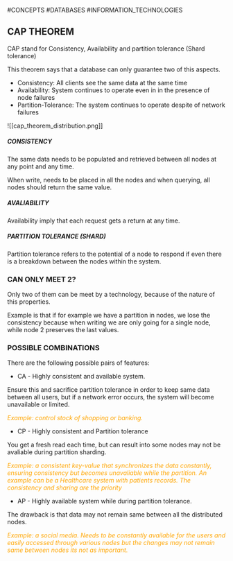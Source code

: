 #CONCEPTS #DATABASES #INFORMATION_TECHNOLOGIES

## CAP THEOREM

CAP stand for Consistency, Availability and partition tolerance (Shard tolerance)

This theorem says that a database can only guarantee two of this aspects. 

* Consistency: All clients see the same data at the same time
* Availability: System continues to operate even in in the presence of node failures
* Partition-Tolerance: The system continues to operate despite of network failures

![[cap_theorem_distribution.png]]

##### CONSISTENCY

The same data needs to be populated and retrieved between all nodes at any point and any time. 

When write, needs to be placed in all the nodes and when querying, all nodes should return the same value. 

##### AVALIABILITY

Availability imply that each request gets a return at any time. 

##### PARTITION TOLERANCE (SHARD)

Partition tolerance refers to the potential of a node to respond if even there is a breakdown between the nodes within the system. 

### CAN ONLY MEET 2?

Only two of them can be meet by a technology, because of the nature of this properties. 

Example is that if for example we have a partition in nodes, we lose the consistency because when writing we are only going for a single node, while node 2 preserves the last values. 

### POSSIBLE COMBINATIONS

There are the following possible pairs of features: 

* CA - Highly consistent and available system. 

Ensure this and sacrifice partition tolerance in order to keep same data between all users, but if a network error occurs, the system will become unavailable or limited. 

<span style="color:orange;"><i>Example: control stock of shopping or banking.</i></span>

* CP - Highly consistent and Partition tolerance

You get a fresh read each time, but can result into some nodes may not be avaliable during partition sharding. 

<span style="color:orange;"><i>Example: a consistent key-value that synchronizes the data constantly, ensuring consistency but becomes unavaliable while the partition. An example can be a Healthcare system with patients records. The consistency and sharing are the priority</i></span>

* AP - Highly available system while during partition tolerance. 

The drawback is that data may not remain same between all the distributed nodes. 

<span style="color:orange;"><i>Example: a social media. Needs to be constantly available for the users and easily accessed through various nodes but the changes may not remain same between nodes its not as important.</i></span>